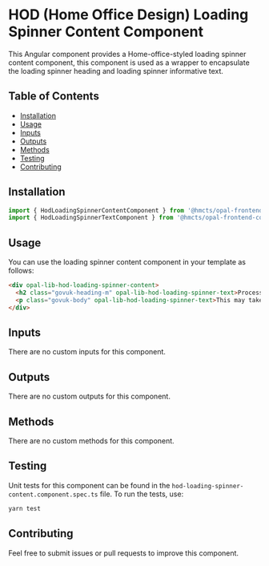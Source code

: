 # HOD (Home Office Design) Loading Spinner Content Component

This Angular component provides a Home-office-styled loading spinner content component, this component is used as a wrapper to encapsulate the loading spinner heading and loading spinner informative text.

## Table of Contents

- [Installation](#installation)
- [Usage](#usage)
- [Inputs](#inputs)
- [Outputs](#outputs)
- [Methods](#methods)
- [Testing](#testing)
- [Contributing](#contributing)

## Installation

```typescript
import { HodLoadingSpinnerContentComponent } from '@hmcts/opal-frontend-common/components/hod/hod-loading-spinner/hod-loading-spinner-content';
import { HodLoadingSpinnerTextComponent } from '@hmcts/opal-frontend-common/components/hod/hod-loading-spinner/hod-loading-spinner-content/hod-loading-spinner-text';
```

## Usage

You can use the loading spinner content component in your template as follows:

```html
<div opal-lib-hod-loading-spinner-content>
  <h2 class="govuk-heading-m" opal-lib-hod-loading-spinner-text>Processing request</h2>
  <p class="govuk-body" opal-lib-hod-loading-spinner-text>This may take up to 3 minutes</p>
</div>
```

## Inputs

There are no custom inputs for this component.

## Outputs

There are no custom outputs for this component.

## Methods

There are no custom methods for this component.

## Testing

Unit tests for this component can be found in the `hod-loading-spinner-content.component.spec.ts` file. To run the tests, use:

```bash
yarn test
```

## Contributing

Feel free to submit issues or pull requests to improve this component.
